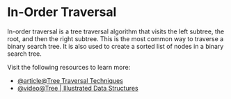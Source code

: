 # In-Order Traversal

In-order traversal is a tree traversal algorithm that visits the left subtree, the root, and then the right subtree. This is the most common way to traverse a binary search tree. It is also used to create a sorted list of nodes in a binary search tree.

Visit the following resources to learn more:

- [@article@Tree Traversal Techniques](https://www.geeksforgeeks.org/tree-traversals-inorder-preorder-and-postorder/)
- [@video@Tree | Illustrated Data Structures](https://www.youtube.com/watch?v=S2W3SXGPVyU)
